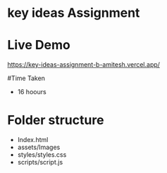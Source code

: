 # key ideas Assignment 

# Live Demo

https://key-ideas-assignment-b-amitesh.vercel.app/

#Time Taken

- 16 hoours

# Folder structure 

- Index.html
- assets/Images
- styles/styles.css
- scripts/script.js
